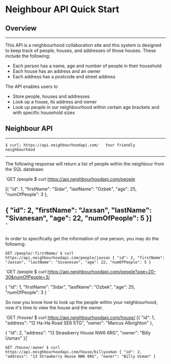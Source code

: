 # Neighbour API Quick Start

## Overview
--- 
This API is a neighbourhood collaboration site and this system is designed to keep track of people, houses, and addresses of those houses. These include the following:

* Each person has a name, age and number of people in their household
* Each house has an address and an owner
* Each address has a postcode and street address

The API enables users to

* Store people, houses and addresses
* Look up a house, its address and owner
* Look up people in our neighbourhood within certain age brackets and with specific household sizes

## Neighbour API
---
`$ curl; https://api.neighbourhoodapi.com/  
Your friendly neighbourhood` 

---
The following response will return a list of people within the neighbour from the SQL database:

`GET /people
$ curl https://api.neighbourhoodapi.com/people

[{
    "id": 1,
    "firstName": "Sidar",
    "lastName": "Ozbek",
    "age": 25,
    "numOfPeople": 3
},

{
    "id": 2,
    "firstName": "Jaxsan",
    "lastName": "Sivanesan",
    "age": 22,
    "numOfPeople": 5
}]  
`
---

In order to specifically get the information of one person, you may do the following:

`GET /people/:firstName/
$ curl https://api.neighbourhoodapi.com/people/jaxsan
{
    "id": 2,
    "firstName": "Jaxsan",
    "lastName": "Sivanesan",
    "age": 22,
    "numOfPeople": 5
}`

`GET /people
$ curl https://api.neighbourhoodapi.com/people?age=20-30&numOfPeople=3/

{
    "id": 1,
    "firstName": "Sidar",
    "lastName": "Ozbek",
    "age": 25,
    "numOfPeople": 3
}
`

So now you know how to look up the people within your neighbourhood, now it's time to view the house and the owner.

`GET /house/
$ curl https://api.neighbourhoodapi.com/house/
[{
    "id": 1,
    "address": "12 Ha-Ha Road SE6 5TG",
    "owner": "Marcus Albrighton"
},

{
    "id": 2,
    "address": "13 Strawberry House NW6 6RG",
    "owner": "Billy Usman"
}]`

`GET /house/:owner
$ curl https://api.neighbourhoodapi.com/house/billyusman
{
    "id": 2,
    "address": "13 Strawberry House NW6 6RG",
    "owner": "Billy Usman"
}`







